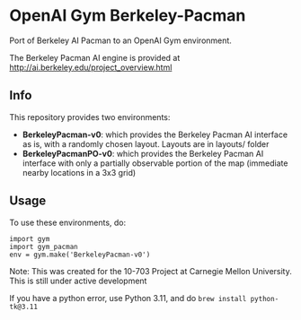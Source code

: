# OpenAI Gym Berkeley-Pacman 

Port of Berkeley AI Pacman to an OpenAI Gym environment.

The Berkeley Pacman AI engine is provided at http://ai.berkeley.edu/project_overview.html

## Info
This repository provides two environments:
* **BerkeleyPacman-v0**: which provides the Berkeley Pacman AI interface as is, with a randomly chosen layout. Layouts are in layouts/ folder
* **BerkeleyPacmanPO-v0**: which provides the Berkeley Pacman AI interface with only a partially observable portion of the map (immediate nearby locations in a 3x3 grid)

## Usage
To use these environments, do:
~~~~
import gym
import gym_pacman
env = gym.make('BerkeleyPacman-v0')
~~~~

Note: This was created for the 10-703 Project at Carnegie Mellon University. This is still under active development

If you have a python error, use Python 3.11, and do `brew install python-tk@3.11`